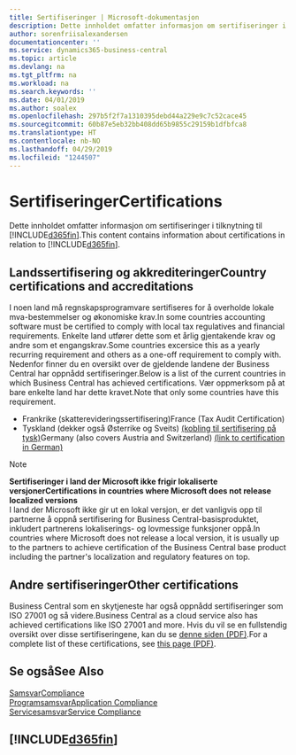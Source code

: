 ```yaml
---
title: Sertifiseringer | Microsoft-dokumentasjon
description: Dette innholdet omfatter informasjon om sertifiseringer i tilknytning til Business Central.
author: sorenfriisalexandersen
documentationcenter: ''
ms.service: dynamics365-business-central
ms.topic: article
ms.devlang: na
ms.tgt_pltfrm: na
ms.workload: na
ms.search.keywords: ''
ms.date: 04/01/2019
ms.author: soalex
ms.openlocfilehash: 297b5f2f7a1310395debd44a229e9c7c52cace45
ms.sourcegitcommit: 60b87e5eb32bb408dd65b9855c29159b1dfbfca8
ms.translationtype: HT
ms.contentlocale: nb-NO
ms.lasthandoff: 04/29/2019
ms.locfileid: "1244507"
---
```

# <a name="certifications"></a><span data-ttu-id="a0774-103">Sertifiseringer</span><span class="sxs-lookup"><span data-stu-id="a0774-103">Certifications</span></span>  
<span data-ttu-id="a0774-104">Dette innholdet omfatter informasjon om sertifiseringer i tilknytning til [!INCLUDE[d365fin](../includes/d365fin_md.md)].</span><span class="sxs-lookup"><span data-stu-id="a0774-104">This content contains information about certifications in relation to [!INCLUDE[d365fin](../includes/d365fin_md.md)].</span></span>  

## <a name="country-certifications-and-accreditations"></a><span data-ttu-id="a0774-105">Landssertifisering og akkrediteringer</span><span class="sxs-lookup"><span data-stu-id="a0774-105">Country certifications and accreditations</span></span>
<span data-ttu-id="a0774-106">I noen land må regnskapsprogramvare sertifiseres for å overholde lokale mva-bestemmelser og økonomiske krav.</span><span class="sxs-lookup"><span data-stu-id="a0774-106">In some countries accounting software must be certified to comply with local tax regulatives and financial requirements.</span></span> <span data-ttu-id="a0774-107">Enkelte land utfører dette som et årlig gjentakende krav og andre som et engangskrav.</span><span class="sxs-lookup"><span data-stu-id="a0774-107">Some countries excersice this as a yearly recurring requirement and others as a one-off requirement to comply with.</span></span> <span data-ttu-id="a0774-108">Nedenfor finner du en oversikt over de gjeldende landene der Business Central har oppnådd sertifiseringer.</span><span class="sxs-lookup"><span data-stu-id="a0774-108">Below is a list of the current countries in which Business Central has achieved certifications.</span></span> <span data-ttu-id="a0774-109">Vær oppmerksom på at bare enkelte land har dette kravet.</span><span class="sxs-lookup"><span data-stu-id="a0774-109">Note that only some countries have this requirement.</span></span>  
- <span data-ttu-id="a0774-110">Frankrike (skatterevideringssertifisering)</span><span class="sxs-lookup"><span data-stu-id="a0774-110">France (Tax Audit Certification)</span></span>
- <span data-ttu-id="a0774-111">Tyskland (dekker også Østerrike og Sveits) [(kobling til sertifisering på tysk)](https://www.bdo.de/de-de/themen/softwarebescheinungen/bdo/microsoft-dynamics-365-business-central)</span><span class="sxs-lookup"><span data-stu-id="a0774-111">Germany (also covers Austria and Switzerland) [(link to certification in German)](https://www.bdo.de/de-de/themen/softwarebescheinungen/bdo/microsoft-dynamics-365-business-central)</span></span>

> [!NOTE]  
>  <span data-ttu-id="a0774-112">**Sertifiseringer i land der Microsoft ikke frigir lokaliserte versjoner**</span><span class="sxs-lookup"><span data-stu-id="a0774-112">**Certifications in countries where Microsoft does not release localized versions**</span></span>  
> <span data-ttu-id="a0774-113">I land der Microsoft ikke gir ut en lokal versjon, er det vanligvis opp til partnerne å oppnå sertifisering for Business Central-basisproduktet, inkludert partnerens lokaliserings- og lovmessige funksjoner oppå.</span><span class="sxs-lookup"><span data-stu-id="a0774-113">In countries where Microsoft does not release a local version, it is usually up to the partners to achieve certification of the Business Central base product including the partner's localization and regulatory features on top.</span></span>

## <a name="other-certifications"></a><span data-ttu-id="a0774-114">Andre sertifiseringer</span><span class="sxs-lookup"><span data-stu-id="a0774-114">Other certifications</span></span>  
<span data-ttu-id="a0774-115">Business Central som en skytjeneste har også oppnådd sertifiseringer som ISO 27001 og så videre.</span><span class="sxs-lookup"><span data-stu-id="a0774-115">Business Central as a cloud service also has achieved certifications like ISO 27001 and more.</span></span> <span data-ttu-id="a0774-116">Hvis du vil se en fullstendig oversikt over disse sertifiseringene, kan du se [denne siden (PDF)](https://aka.ms/d365-compliance-list).</span><span class="sxs-lookup"><span data-stu-id="a0774-116">For a complete list of these certifications, see [this page (PDF)](https://aka.ms/d365-compliance-list).</span></span>

## <a name="see-also"></a><span data-ttu-id="a0774-117">Se også</span><span class="sxs-lookup"><span data-stu-id="a0774-117">See Also</span></span>  
[<span data-ttu-id="a0774-118">Samsvar</span><span class="sxs-lookup"><span data-stu-id="a0774-118">Compliance</span></span>](compliance-overview.md)  
[<span data-ttu-id="a0774-119">Programsamsvar</span><span class="sxs-lookup"><span data-stu-id="a0774-119">Application Compliance</span></span>](compliance-application-compliance.md)  
[<span data-ttu-id="a0774-120">Servicesamsvar</span><span class="sxs-lookup"><span data-stu-id="a0774-120">Service Compliance</span></span>](compliance-service-compliance.md)  

 ## [!INCLUDE[d365fin](../includes/free_trial_md.md)]  
 
